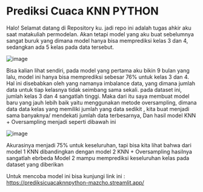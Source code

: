 # Prediksi Cuaca KNN PYTHON
Halo! Selamat datang di Repository ku. jadi repo ini adalah tugas ahkir aku saat matakuliah permodelan. Akan tetapi model yang aku buat sebelumnya sangat buruk yang dimana model hanya bisa memprediksi kelas 3 dan 4, sedangkan ada 5 kelas pada data tersebut.

![image](https://github.com/Mazcho/Prediksi_Cuaca_KNN_PYTHON/assets/77985996/b51701d8-25e5-4c14-88d7-622de41a37e8)

Bisa kalian lihat sendiri, pada model yang pertama aku bikin 9 bulan yang lalu, model ini hanya bisa memprediksi sebesar 76% untuk kelas 3 dan 4. Hal ini disebabkan oleh yang namanya imbalance data, yang dimana jumlah data untuk tiap kelasnya tidak seimbang sama sekali.
pada dataset ini, jumlah kelas 3 dan 4 sangatlah tinggi.
Maka dari itu saya membuat model baru yang jauh lebih baik yaitu menggunakan metode oversampling, dimana data data kelas yang memiliki jumlah yang data sedikit , kita buat menjadi sama banyaknya/ mendekati jumlah data terbesarnya,
Dan hasil model KNN + Oversampling menjadi seperti dibawah ini

![image](https://github.com/Mazcho/Prediksi_Cuaca_KNN_PYTHON/assets/77985996/ff919c30-4886-467b-bbda-84ea31ecdf8c)

Akurasinya menjadi 75% untuk keseluruhan, tapi bisa kita lihat bahwa dari model 1 KNN dibandingkan dengan model 2 KNN + Oversampling hasilnya sangatlah ebrbeda
Model 2 mampu memprediksi keseluruhan kelas pada dataset yang diberikan

Untuk mencoba model ini bisa kunjungi link ini : https://prediksicuacaknnpython-mazcho.streamlit.app/
